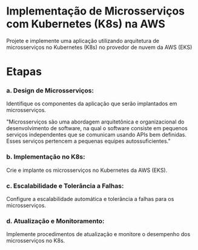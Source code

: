 # Implementação de Microsserviços com Kubernetes (K8s) na AWS
Projete e implemente uma aplicação utilizando arquitetura de microsserviços no Kubernetes (K8s) no provedor de nuvem da AWS (EKS)


# Etapas
<h3>a. Design de Microsserviços:</h3>
Identifique os componentes da aplicação que serão implantados em microsserviços.  

"Microsserviços são uma abordagem arquitetônica e organizacional do desenvolvimento de software, na qual o software consiste em pequenos serviços independentes que se comunicam usando APIs bem definidas. Esses serviços pertencem a pequenas equipes autossuficientes."

<h3>b. Implementação no K8s:</h3>  
Crie e implante os microsserviços no Kubernetes da AWS (EKS).  

<h3>c. Escalabilidade e Tolerância a Falhas:</h3>  
Configure a escalabilidade automática e tolerância a falhas para os microsserviços.</h3>  
<h3>d. Atualização e Monitoramento:  </h3>
Implemente procedimentos de atualização e monitore o desempenho dos microsserviços no K8s.</h3>  
